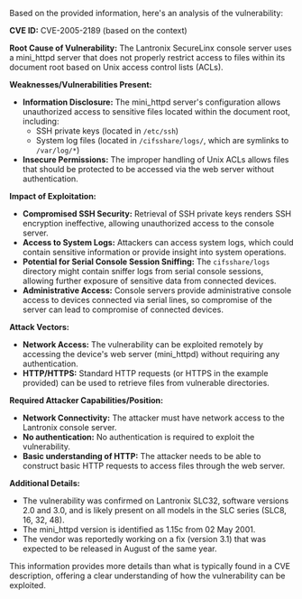 Based on the provided information, here's an analysis of the vulnerability:

**CVE ID:** CVE-2005-2189 (based on the context)

**Root Cause of Vulnerability:**
The Lantronix SecureLinx console server uses a mini_httpd server that does not properly restrict access to files within its document root based on Unix access control lists (ACLs).

**Weaknesses/Vulnerabilities Present:**

*   **Information Disclosure:** The mini_httpd server's configuration allows unauthorized access to sensitive files located within the document root, including:
    *   SSH private keys (located in `/etc/ssh`)
    *   System log files (located in `/cifsshare/logs/`, which are symlinks to `/var/log/*`)
*   **Insecure Permissions:** The improper handling of Unix ACLs allows files that should be protected to be accessed via the web server without authentication.

**Impact of Exploitation:**

*   **Compromised SSH Security:** Retrieval of SSH private keys renders SSH encryption ineffective, allowing unauthorized access to the console server.
*   **Access to System Logs:** Attackers can access system logs, which could contain sensitive information or provide insight into system operations.
*   **Potential for Serial Console Session Sniffing:** The `cifsshare/logs` directory might contain sniffer logs from serial console sessions, allowing further exposure of sensitive data from connected devices.
*   **Administrative Access:** Console servers provide administrative console access to devices connected via serial lines, so compromise of the server can lead to compromise of connected devices.

**Attack Vectors:**

*   **Network Access:** The vulnerability can be exploited remotely by accessing the device's web server (mini_httpd) without requiring any authentication.
*   **HTTP/HTTPS:** Standard HTTP requests (or HTTPS in the example provided) can be used to retrieve files from vulnerable directories.

**Required Attacker Capabilities/Position:**

*   **Network Connectivity:** The attacker must have network access to the Lantronix console server.
*   **No authentication:** No authentication is required to exploit the vulnerability.
*   **Basic understanding of HTTP:** The attacker needs to be able to construct basic HTTP requests to access files through the web server.

**Additional Details:**

*   The vulnerability was confirmed on Lantronix SLC32, software versions 2.0 and 3.0, and is likely present on all models in the SLC series (SLC8, 16, 32, 48).
*   The mini_httpd version is identified as 1.15c from 02 May 2001.
*   The vendor was reportedly working on a fix (version 3.1) that was expected to be released in August of the same year.

This information provides more details than what is typically found in a CVE description, offering a clear understanding of how the vulnerability can be exploited.
